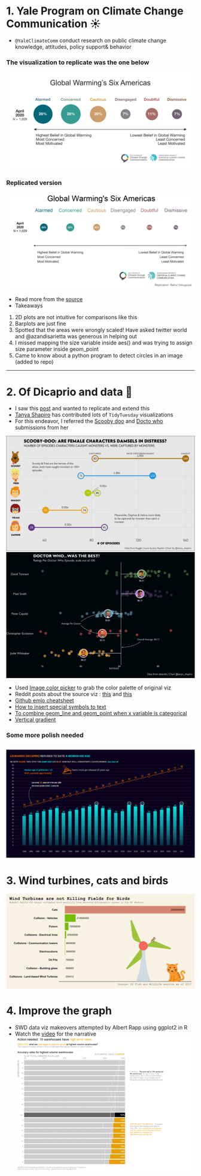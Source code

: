 # 1. Yale Program on Climate Change Communication :sunny:
- `@YaleClimateComm` conduct research on public climate change knowledge, attitudes, policy support& behavior

### The visualization to replicate was the one below
![Original](https://raw.githubusercontent.com/rahulvenugopal/ReplicateViz/main/Climate%20change%20communication/images/Global%20warming.png)
### Replicated version
![](https://raw.githubusercontent.com/rahulvenugopal/ReplicateViz/main/Climate%20change%20communication/images/Global%20warming%20replication.png)

- Read more from the [source](https://climatecommunication.yale.edu/publications/climate-change-in-the-american-mind-september-2021/)
- Takeaways
1. 2D plots are not intuitive for comparisons like this
2. Barplots are just fine
3. Spotted that the areas were wrongly scaled! Have asked twitter world and @azandisarietta was generous in helping out
4. I missed mapping the size variable inside aes() and was trying to assign size parameter inside geom_point
5. Came to know about a python program to detect circles in an image (added to repo)
---

# 2. Of Dicaprio and data :ship:

- I saw this [post](https://twitter.com/dollarsanddata/status/1564743654450806792) and wanted to replicate and extend this
- [Tanya Shapiro](https://twitter.com/tanya_shapiro) has contributed lots of `TidyTuesday` visualizations
- For this endeavor, I referred the [Scooby doo](https://github.com/tashapiro/TidyTuesday/blob/1e046eda48ec5111fb163c393758a9b2497794ce/2021/W29/scooby-doo.R) and [Docto who](https://github.com/tashapiro/TidyTuesday/tree/master/2021/W48) submissions from her

![](https://raw.githubusercontent.com/rahulvenugopal/ReplicateViz/main/Of%20Dicaprio%20and%20data/images/scooby-doo.jpeg) ![](https://raw.githubusercontent.com/rahulvenugopal/ReplicateViz/main/Of%20Dicaprio%20and%20data/images/doctor_who_chart.png)
- Used [Image color picker](https://imagecolorpicker.com/) to grab the color palette of original viz
- Reddit posts about the source viz : [this](https://www.reddit.com/r/dataisbeautiful/comments/elc8yg/leonardo_dicaprio_refuses_to_date_a_woman_his_age/) and [this](https://www.reddit.com/r/dataisbeautiful/comments/azjti7/leonardo_dicaprio_refuses_to_date_a_woman_over_25/)
- [Github emjo cheatsheet](https://github.com/ikatyang/emoji-cheat-sheet/blob/master/README.md)
- [How to insert special symbols to text](https://www.rdocumentation.org/packages/ggtext/versions/0.1.1/topics/element_textbox)
- [To combine geom_line and geom_point when x variable is categorical](https://stackoverflow.com/questions/35209157/ggplot-line-plot-for-discrete-x-axis)
- [Vertical gradient](https://stackoverflow.com/questions/70602516/gradient-colour-fill-a-barplot-in-ggplot2)

### Some more polish needed
![](https://raw.githubusercontent.com/rahulvenugopal/ReplicateViz/main/Of%20Dicaprio%20and%20data/images/Leo_replicate_viz.png)
---

# 3. Wind turbines, cats and birds
![](https://github.com/rahulvenugopal/ReplicateViz/blob/main/Wind%20turbines%20cats%20and%20birds/Birds_Cats_Turbines.png)

# 4. Improve the graph
- SWD data viz makeovers attempted by Albert Rapp using ggplot2 in R
- Watch the [video](https://www.youtube.com/watch?v=st7_vPjq0SU) for the narrative
![](https://github.com/rahulvenugopal/ReplicateViz/blob/main/Improve%20the%20graph/recreated.png)
